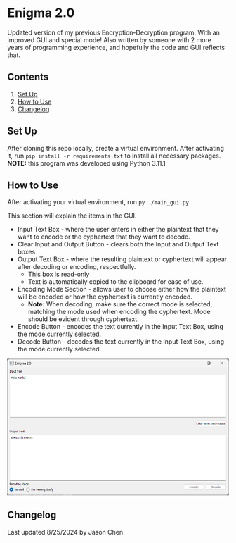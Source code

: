# Enigma 2.0
Updated version of my previous Encryption-Decryption program. With an improved GUI and special mode! Also written by someone with 2 more years of programming experience, and hopefully the code and GUI reflects that.

## Contents
1. [Set Up](#set-up)
2. [How to Use](#how-to-use)
3. [Changelog](#changelog)

## Set Up
After cloning this repo locally, create a virtual environment. After activating it, run `pip install -r requirements.txt` to install all necessary packages. <br>
**NOTE:** this program was developed using Python 3.11.1

## How to Use
After activating your virtual environment, run `py ./main_gui.py` <br>

This section will explain the items in the GUI.
* Input Text Box - where the user enters in either the plaintext that they want to encode or the cyphertext that they want to decode.
* Clear Input and Output Button - clears both the Input and Output Text boxes
* Output Text Box - where the resulting plaintext or cyphertext will appear after decoding or encoding, respectfully.
    * This box is read-only
    * Text is automatically copied to the clipboard for ease of use.
* Encoding Mode Section - allows user to choose either how the plaintext will be encoded or how the cyphertext is currently encoded.
    * **Note:** When decoding, make sure the correct mode is selected, matching the mode used when encoding the cyphertext. Mode should be evident through cyphertext.
* Encode Button - encodes the text currently in the Input Text Box, using the mode currently selected.
* Decode Button - decodes the text currently in the Input Text Box, using the mode currently selected.

![Image of GUI](/images/gui_used.png)

## Changelog
Last updated 8/25/2024 by Jason Chen